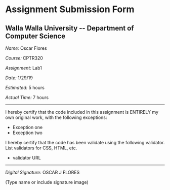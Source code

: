 # Assignment Submission Form

## Walla Walla University -- Department of Computer Science

_Name:_ Oscar Flores

_Course:_ CPTR320

_Assignment:_ Lab1

_Date:_ 1/29/19

_Estimated:_ 5 hours

_Actual Time:_ 7 hours

---

I hereby certify that the code included in this assignment is ENTIRELY my own original work, with the following exceptions:

* Exception one
* Exception two

I hereby certify that the code has been validate using the following validator.
List validators for CSS, HTML, etc.

* validator URL

---

_Digital Signature:_ OSCAR J FLORES

(Type name or include signature image)
